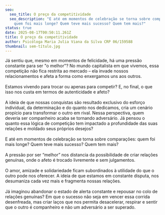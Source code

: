 ```yaml
---
seo:
  seo_title: O preço da competitividade
  seo_description: "E até em momentos de celebração se torna sobre comparações:
    quem foi mais longe? Quem teve mais sucesso? Quem tem mais?"
status: true
date: 2025-08-17T00:50:11.261Z
title: O preço da competitividade
author: Psicóloga Maria Julia Viana da Silva CRP 06/159588
thumbnail: sem-título.jpg
---
```

<!--StartFragment-->

Já sentiu que, mesmo em momentos de felicidade, há uma pressão constante para ser "o melhor"? No mundo capitalista em que vivemos, essa competição não fica restrita ao mercado – ela invade nossos relacionamentos e afeta a forma como enxergamos uns aos outros.\
\
Estamos vivendo para trocar ou apenas para competir? E, no final, o que isso nos custa em termos de autenticidade e afeto?\
\
A ideia de que nossas conquistas são resultado exclusivo do esforço individual, da determinação e do quanto nos dedicamos, cria um cenário propício para transformar o outro em rival. Nessa perspectiva, quem deveria ser companheiro acaba se tornando adversário. Já pensou o quanto essa lógica de competição tem impactado a profundidade das suas relações e moldado seus próprios desejos?\
\
E até em momentos de celebração se torna sobre comparações: quem foi mais longe? Quem teve mais sucesso? Quem tem mais?\
\
A pressão por ser “melhor” nos distancia da possibilidade de criar relações genuínas, onde o afeto é trocado livremente e sem julgamentos.\
\
O amor, amizade e solidariedade ficam subordinados à utilidade do que o outro pode nos oferecer. A ideia de que estamos em constante disputa, nos desumaniza cada vez mais e fragmenta nossas relações.\
\
Já imaginou abandonar o estado de alerta constante e repousar no colo de relações genuínas? Em que o sucesso não seja em vencer essa corrida desenfreada, mas criar laços que nos permita desacelerar, respirar e sentir que o outro é companheiro e não um adversário a ser superado.

<!--EndFragment-->